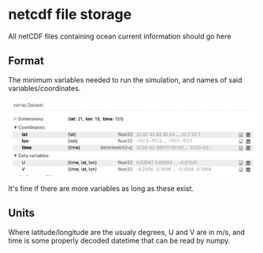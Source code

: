 # netcdf file storage

All netCDF files containing ocean current information should go here

## Format

The minimum variables needed to run the simulation, and names of said variables/coordinates.

![nc example](/images/example_nc_format.png)

It's fine if there are more variables as long as these exist.

## Units

Where latitude/longitude are the usualy degrees, U and V are in m/s, and time is some properly decoded datetime that can be read by numpy.
